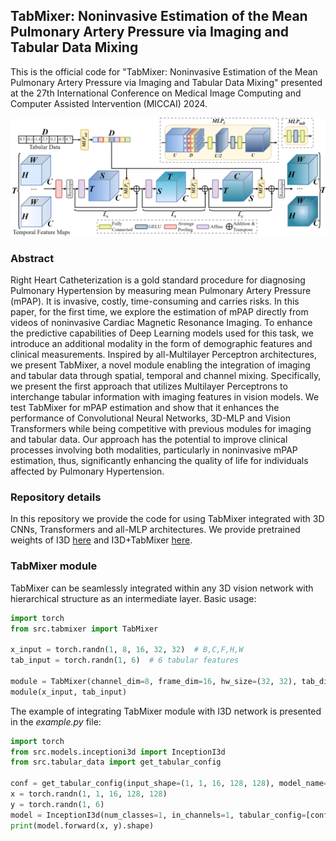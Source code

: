 ## TabMixer: Noninvasive Estimation of the Mean Pulmonary Artery Pressure via Imaging and Tabular Data Mixing

This is the official code for "TabMixer: Noninvasive Estimation of the Mean Pulmonary Artery Pressure via Imaging and
Tabular Data Mixing" presented at the 27th International Conference on Medical Image Computing and Computer Assisted
Intervention (MICCAI) 2024.

![TabMixer](./figures/TabMixer.png)

### Abstract

Right Heart Catheterization is a gold standard procedure for diagnosing Pulmonary Hypertension by measuring mean
Pulmonary Artery Pressure (mPAP). It is invasive, costly, time-consuming and carries risks. In this paper, for the first
time, we explore the estimation of mPAP directly from videos of noninvasive Cardiac Magnetic Resonance Imaging. To
enhance the predictive capabilities of Deep Learning models used for this task, we introduce an additional modality in
the form of demographic features and clinical measurements. Inspired by all-Multilayer Perceptron architectures, we
present TabMixer, a novel module enabling the integration of imaging and tabular data through spatial, temporal and
channel mixing. Specifically, we present the first approach that utilizes Multilayer Perceptrons to interchange tabular
information with imaging features in vision models. We test TabMixer for mPAP estimation and show that it enhances the
performance of Convolutional Neural Networks, 3D-MLP and Vision Transformers while being competitive with previous
modules for imaging and tabular data. Our approach has the potential to improve clinical processes involving both
modalities, particularly in noninvasive mPAP estimation, thus, significantly enhancing the quality of life for
individuals affected by Pulmonary Hypertension.

### Repository details

In this repository we provide the code for using TabMixer integrated with 3D CNNs, Transformers and all-MLP
architectures. We provide pretrained weights of
I3D [here](https://www.dropbox.com/scl/fi/4pf5g84a4s2h1wyi9430f/inception.pt?rlkey=ff85elk3yksm8a4hsy9icnwvc&dl=0) and
I3D+TabMixer [here](https://www.dropbox.com/scl/fi/yv8yrd616qqvufue2bv10/inception_tabmixer.pt?rlkey=5l3l398od40297x9oxnov0ypy&dl=0).


### TabMixer module

TabMixer can be seamlessly integrated within any 3D vision network with hierarchical structure as an intermediate layer. Basic usage:

```python
import torch
from src.tabmixer import TabMixer

x_input = torch.randn(1, 8, 16, 32, 32)  # B,C,F,H,W
tab_input = torch.randn(1, 6)  # 6 tabular features

module = TabMixer(channel_dim=8, frame_dim=16, hw_size=(32, 32), tab_dim=6)
module(x_input, tab_input)
```

The example of integrating TabMixer module with I3D network is presented in the _example.py_ file:

```python
import torch
from src.models.inceptioni3d import InceptionI3d
from src.tabular_data import get_tabular_config

conf = get_tabular_config(input_shape=(1, 1, 16, 128, 128), model_name="Inception", module="TabMixer", tab_dim=6)
x = torch.randn(1, 1, 16, 128, 128)
y = torch.randn(1, 6)
model = InceptionI3d(num_classes=1, in_channels=1, tabular_config=[conf[-1]])
print(model.forward(x, y).shape)
```

